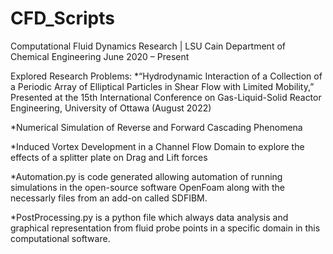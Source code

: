 # CFD_Scripts
Computational Fluid Dynamics Research | LSU Cain Department of Chemical Engineering                        June 2020 – Present

Explored Research Problems: 
*“Hydrodynamic Interaction of a Collection of a Periodic Array of Elliptical Particles in Shear Flow with Limited Mobility,” 
Presented at the 15th International Conference on Gas-Liquid-Solid Reactor Engineering, University of Ottawa (August 2022)

*Numerical Simulation of Reverse and Forward Cascading Phenomena

*Induced Vortex Development in a Channel Flow Domain to explore the effects of a splitter plate on Drag and Lift forces

*Automation.py is code generated allowing automation of running simulations in the open-source software OpenFoam along with the necessarly files from an add-on
called SDFIBM.

*PostProcessing.py is a python file which always data analysis and graphical representation from fluid probe points in a specific domain in this computational software.
